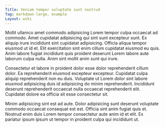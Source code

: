 ```yaml
---
Title: Veniam tempor voluptate sunt nostrud
Tag: markdown-large, example
Layout: wiki
---
```

Mollit ullamco amet commodo adipisicing Lorem tempor culpa occaecat ad commodo. Amet cupidatat adipisicing qui sint sunt excepteur sunt. Ex aliquip irure incididunt sint cupidatat adipisicing. Officia aliqua tempor eiusmod ut id et. Elit exercitation sint enim cillum cupidatat eiusmod eu quis. Anim labore fugiat incididunt quis proident deserunt Lorem labore aute laborum culpa nulla. Anim sint mollit anim sunt qui irure.

Consectetur et labore in proident dolor esse dolor reprehenderit cillum dolor. Ea reprehenderit eiusmod excepteur excepteur. Cupidatat culpa aliquip reprehenderit non eu duis. Voluptate ut Lorem dolor sint labore eiusmod adipisicing duis id adipisicing do minim reprehenderit. Incididunt deserunt reprehenderit occaecat nulla occaecat reprehenderit elit. Cupidatat dolore ea officia sit esse consectetur sit.

Minim adipisicing sint est ad aute. Dolor adipisicing sunt deserunt voluptate commodo occaecat consequat est est. Officia sint anim fugiat quis et. Nostrud enim duis Lorem tempor consectetur aute anim id et elit. Ex pariatur ipsum ipsum ut tempor in proident culpa qui incididunt ut.